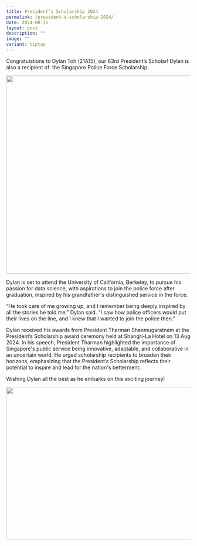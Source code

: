 ```yaml
---
title: President’s Scholarship 2024
permalink: /president-s-scholarship-2024/
date: 2024-08-15
layout: post
description: ""
image: ""
variant: tiptap
---
```

<p>Congratulations to Dylan Toh (21A15), our 63rd President’s Scholar! Dylan
is also a recipient of&nbsp; the Singapore Police Force Scholarship.</p>
<div class="isomer-image-wrapper">
<img style="margin-left:0px;margin-top:0px;" height="540" width="624" src="https://lh7-rt.googleusercontent.com/docsz/AD_4nXdr2sp-ZgKZ9Ii1Si4hYCiA6Ax9F7mvEBXjmy_KBHwuQPXBiv36bict9AgEEj6FTSlumkUFq4txkgpaUNDA5OuY5vApTqLVQQYxwM1UY5UYTza5SKvmtSRUhfvx7uegMxYK3DPWrXsraSCXxSF02Hhp9hmk?key=VcUWr0VMoa3vP9L_zPI-Fg">
</div>
<p>Dylan is set to attend the University of California, Berkeley, to pursue
his passion for data science, with aspirations to join the police force
after graduation, inspired by his grandfather's distinguished service in
the force.</p>
<p>“He took care of me growing up, and I remember being deeply inspired by
all the stories he told me,” Dylan said. “I saw how police officers would
put their lives on the line, and I knew that I wanted to join the police
then.”</p>
<p>Dylan received his awards from President Tharman Shanmugaratnam at the
President’s Scholarship award ceremony held at Shangri-La Hotel on 13 Aug
2024. In his speech, President Tharman highlighted the importance of Singapore's
public service being innovative, adaptable, and collaborative in an uncertain
world. He urged scholarship recipients to broaden their horizons, emphasizing
that the President’s Scholarship reflects their potential to inspire and
lead for the nation's betterment.</p>
<p>Wishing Dylan all the best as he embarks on this exciting journey!</p>
<div class="isomer-image-wrapper">
<img style="margin-left:0px;margin-top:0px;" height="416" width="624" src="https://lh7-rt.googleusercontent.com/docsz/AD_4nXejrzWRGS5RFo6eNE6f0l6DXLprVOeNV8B8sM6QH_DkAlI1jheGDpZFTjlJLRTziEUCLvdsNcBzO4-RCgN5voZ61y7qp6Gu_5cYRg3BLzZDWVkiOfdTA1yOM4N7CS3HJPmsTwjI3ZcKN2VbsZ-eFtLJLel3?key=VcUWr0VMoa3vP9L_zPI-Fg">
</div>
<p>
<br>
</p>
